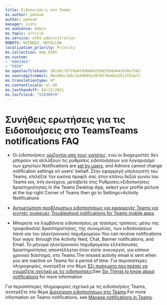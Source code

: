 ```yaml
---
title: Ειδοποιήσεις στο Teams
ms.author: pebaum
author: pebaum
manager: scotv
ms.audience: Admin
ms.topic: article
ms.service: o365-administration
ROBOTS: NOINDEX, NOFOLLOW
localization_priority: Priority
ms.collection: Adm_O365
ms.custom:
- "9002463"
- "5050"
ms.openlocfilehash: 281ddc7d729a8749084925b85568d441bf8e7502
ms.sourcegitcommit: 8bc60ec34bc1e40685e3976576e04a2623f63a7c
ms.translationtype: HT
ms.contentlocale: el-GR
ms.lasthandoff: 04/15/2021
ms.locfileid: "51830978"
---
```

# <a name="teams-notifications-faq"></a><span data-ttu-id="d5b7a-102">Συνήθεις ερωτήσεις για τις Ειδοποιήσεις στο Teams</span><span class="sxs-lookup"><span data-stu-id="d5b7a-102">Teams notifications FAQ</span></span>


- <span data-ttu-id="d5b7a-103">Οι ειδοποιήσεις [ορίζονται από τους χρήστες](https://support.microsoft.com/office/1cc31834-5fe5-412b-8edb-43fecc78413d), ενώ οι διαχειριστές δεν μπορούν να αλλάξουν τις ρυθμίσεις ειδοποιήσεων για λογαριασμό των χρηστών.</span><span class="sxs-lookup"><span data-stu-id="d5b7a-103">Notifications are [set by users](https://support.microsoft.com/office/1cc31834-5fe5-412b-8edb-43fecc78413d), and Admins cannot change notification settings on users' behalf.</span></span> <span data-ttu-id="d5b7a-104">Στην εφαρμογή υπολογιστή του Teams, επιλέξτε την εικόνα προφίλ σας στην επάνω δεξιά γωνία του Teams και, στη συνέχεια, μεταβείτε στις Ρυθμίσεις>Ειδοποιήσεις δραστηριότητας.</span><span class="sxs-lookup"><span data-stu-id="d5b7a-104">In the Teams Desktop App, select your profile picture at the top right Corner of Teams then go to Settings>Activity Notifications</span></span>

- <span data-ttu-id="d5b7a-105">[Αντιμετώπιση προβλημάτων ειδοποιήσεων για εφαρμογές Teams για κινητές συσκευές](https://support.microsoft.com/office/6d125ac2-e440-4fab-8e4c-2227a52d460c).</span><span class="sxs-lookup"><span data-stu-id="d5b7a-105">[Troubleshoot notifications for Teams mobile apps](https://support.microsoft.com/office/6d125ac2-e440-4fab-8e4c-2227a52d460c).</span></span>

- <span data-ttu-id="d5b7a-106">Μπορείτε να λαμβάνετε ειδοποιήσεις με τέσσερις τρόπους: μέσω της τροφοδοσίας δραστηριότητας, της συνομιλίας, των ειδοποιήσεων πανό και του ηλεκτρονικού ταχυδρομείου.</span><span class="sxs-lookup"><span data-stu-id="d5b7a-106">You can receive notifications four ways: through the Activity feed, Chat, Banner notifications, and Email.</span></span> <span data-ttu-id="d5b7a-107">Το μήνυμα ηλεκτρονικού ταχυδρομείου ελλείπουσας δραστηριότητας αποστέλλεται όταν είστε ανενεργοί, για κάποιο χρονικό διάστημα, στο Teams.</span><span class="sxs-lookup"><span data-stu-id="d5b7a-107">The missed activity email is sent when you are inactive on Teams for a period of time.</span></span> <span data-ttu-id="d5b7a-108">Για περισσότερες πληροφορίες, ανατρέξτε στο θέμα [Έξι πράγματα που πρέπει να γνωρίζετε σχετικά με τις ειδοποιήσεις](https://support.microsoft.com/office/abb62c60-3d15-4968-b86a-42fea9c22cf4)</span><span class="sxs-lookup"><span data-stu-id="d5b7a-108">See [Six Things to know about notifications](https://support.microsoft.com/office/abb62c60-3d15-4968-b86a-42fea9c22cf4) for more information</span></span>

<span data-ttu-id="d5b7a-109">Για περισσότερες πληροφορίες σχετικά με τις ειδοποιήσεις Teams, ανατρέξτε στο θέμα [Διαχείριση ειδοποιήσεων στο Teams](https://support.office.com/article/1cc31834-5fe5-412b-8edb-43fecc78413d#ID0EAABAAA).</span><span class="sxs-lookup"><span data-stu-id="d5b7a-109">For more information on Teams notifications, see  [Manage notifications in Teams](https://support.office.com/article/1cc31834-5fe5-412b-8edb-43fecc78413d#ID0EAABAAA).</span></span>
